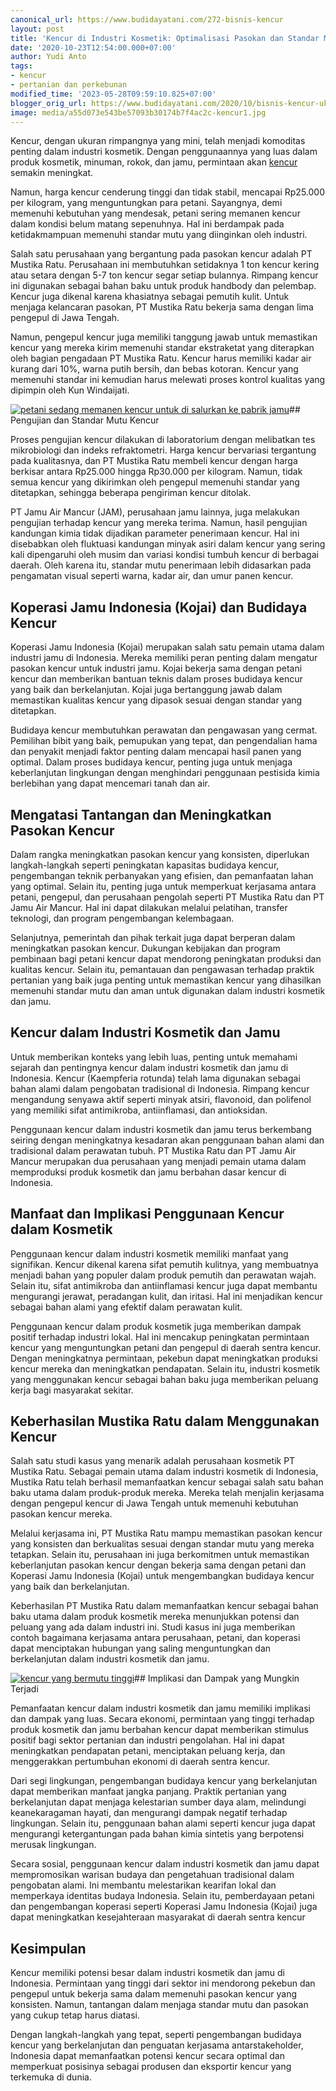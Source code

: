 ```yaml
---
canonical_url: https://www.budidayatani.com/272-bisnis-kencur
layout: post
title: 'Kencur di Industri Kosmetik: Optimalisasi Pasokan dan Standar Mutu'
date: '2020-10-23T12:54:00.000+07:00'
author: Yudi Anto
tags:
- kencur
- pertanian dan perkebunan
modified_time: '2023-05-28T09:59:10.825+07:00'
blogger_orig_url: https://www.budidayatani.com/2020/10/bisnis-kencur-ukuran-rimpang-mini-harga.html
image: media/a55d073e543be57093b30174b7f4ac2c-kencur1.jpg
---
```

Kencur, dengan ukuran rimpangnya yang mini, telah menjadi komoditas penting dalam industri kosmetik. Dengan penggunaannya yang luas dalam produk kosmetik, minuman, rokok, dan jamu, permintaan akan [kencur](https://www.budidayatani.com/search/label/kencur) semakin meningkat.

Namun, harga kencur cenderung tinggi dan tidak stabil, mencapai Rp25.000 per kilogram, yang menguntungkan para petani. Sayangnya, demi memenuhi kebutuhan yang mendesak, petani sering memanen kencur dalam kondisi belum matang sepenuhnya. Hal ini berdampak pada ketidakmampuan memenuhi standar mutu yang diinginkan oleh industri.

Salah satu perusahaan yang bergantung pada pasokan kencur adalah PT Mustika Ratu. Perusahaan ini membutuhkan setidaknya 1 ton kencur kering atau setara dengan 5-7 ton kencur segar setiap bulannya. Rimpang kencur ini digunakan sebagai bahan baku untuk produk handbody dan pelembap. Kencur juga dikenal karena khasiatnya sebagai pemutih kulit. Untuk menjaga kelancaran pasokan, PT Mustika Ratu bekerja sama dengan lima pengepul di Jawa Tengah.

Namun, pengepul kencur juga memiliki tanggung jawab untuk memastikan kencur yang mereka kirim memenuhi standar ekstraketat yang diterapkan oleh bagian pengadaan PT Mustika Ratu. Kencur harus memiliki kadar air kurang dari 10%, warna putih bersih, dan bebas kotoran. Kencur yang memenuhi standar ini kemudian harus melewati proses kontrol kualitas yang dipimpin oleh Kun Windaijati.

[![petani sedang memanen kencur untuk di salurkan ke pabrik jamu](https://blogger.googleusercontent.com/img/b/R29vZ2xl/AVvXsEh40fa0wnlrnNRm1Y_OPDQrmLwtjEAkGC_dvkOjj9JqtE2avDFyQOE7Ct8Fm7NGEaawg0qwHFHjEcLbJHKEo49mFDOkJzHJvNSGK4YKdfCYu2wyN0LJCEfcHA4GNHDhdI7Ctv0f4eknDpmnEHfI464iFzmih9YA6B25broXwgiB6vH5JWfFTBh1uRbXgg/w640-h372/kencur1.jpg)](https://blogger.googleusercontent.com/img/b/R29vZ2xl/AVvXsEh40fa0wnlrnNRm1Y_OPDQrmLwtjEAkGC_dvkOjj9JqtE2avDFyQOE7Ct8Fm7NGEaawg0qwHFHjEcLbJHKEo49mFDOkJzHJvNSGK4YKdfCYu2wyN0LJCEfcHA4GNHDhdI7Ctv0f4eknDpmnEHfI464iFzmih9YA6B25broXwgiB6vH5JWfFTBh1uRbXgg/s2067/kencur1.jpg)## Pengujian dan Standar Mutu Kencur

Proses pengujian kencur dilakukan di laboratorium dengan melibatkan tes mikrobiologi dan indeks refraktometri. Harga kencur bervariasi tergantung pada kualitasnya, dan PT Mustika Ratu membeli kencur dengan harga berkisar antara Rp25.000 hingga Rp30.000 per kilogram. Namun, tidak semua kencur yang dikirimkan oleh pengepul memenuhi standar yang ditetapkan, sehingga beberapa pengiriman kencur ditolak.

PT Jamu Air Mancur (JAM), perusahaan jamu lainnya, juga melakukan pengujian terhadap kencur yang mereka terima. Namun, hasil pengujian kandungan kimia tidak dijadikan parameter penerimaan kencur. Hal ini disebabkan oleh fluktuasi kandungan minyak asiri dalam kencur yang sering kali dipengaruhi oleh musim dan variasi kondisi tumbuh kencur di berbagai daerah. Oleh karena itu, standar mutu penerimaan lebih didasarkan pada pengamatan visual seperti warna, kadar air, dan umur panen kencur.

## Koperasi Jamu Indonesia (Kojai) dan Budidaya Kencur

Koperasi Jamu Indonesia (Kojai) merupakan salah satu pemain utama dalam industri jamu di Indonesia. Mereka memiliki peran penting dalam mengatur pasokan kencur untuk industri jamu. Kojai bekerja sama dengan petani kencur dan memberikan bantuan teknis dalam proses budidaya kencur yang baik dan berkelanjutan. Kojai juga bertanggung jawab dalam memastikan kualitas kencur yang dipasok sesuai dengan standar yang ditetapkan.

Budidaya kencur membutuhkan perawatan dan pengawasan yang cermat. Pemilihan bibit yang baik, pemupukan yang tepat, dan pengendalian hama dan penyakit menjadi faktor penting dalam mencapai hasil panen yang optimal. Dalam proses budidaya kencur, penting juga untuk menjaga keberlanjutan lingkungan dengan menghindari penggunaan pestisida kimia berlebihan yang dapat mencemari tanah dan air.

## Mengatasi Tantangan dan Meningkatkan Pasokan Kencur

Dalam rangka meningkatkan pasokan kencur yang konsisten, diperlukan langkah-langkah seperti peningkatan kapasitas budidaya kencur, pengembangan teknik perbanyakan yang efisien, dan pemanfaatan lahan yang optimal. Selain itu, penting juga untuk memperkuat kerjasama antara petani, pengepul, dan perusahaan pengolah seperti PT Mustika Ratu dan PT Jamu Air Mancur. Hal ini dapat dilakukan melalui pelatihan, transfer teknologi, dan program pengembangan kelembagaan.

Selanjutnya, pemerintah dan pihak terkait juga dapat berperan dalam meningkatkan pasokan kencur. Dukungan kebijakan dan program pembinaan bagi petani kencur dapat mendorong peningkatan produksi dan kualitas kencur. Selain itu, pemantauan dan pengawasan terhadap praktik pertanian yang baik juga penting untuk memastikan kencur yang dihasilkan memenuhi standar mutu dan aman untuk digunakan dalam industri kosmetik dan jamu.

## Kencur dalam Industri Kosmetik dan Jamu

Untuk memberikan konteks yang lebih luas, penting untuk memahami sejarah dan pentingnya kencur dalam industri kosmetik dan jamu di Indonesia. Kencur (Kaempferia rotunda) telah lama digunakan sebagai bahan alami dalam pengobatan tradisional di Indonesia. Rimpang kencur mengandung senyawa aktif seperti minyak atsiri, flavonoid, dan polifenol yang memiliki sifat antimikroba, antiinflamasi, dan antioksidan.

Penggunaan kencur dalam industri kosmetik dan jamu terus berkembang seiring dengan meningkatnya kesadaran akan penggunaan bahan alami dan tradisional dalam perawatan tubuh. PT Mustika Ratu dan PT Jamu Air Mancur merupakan dua perusahaan yang menjadi pemain utama dalam memproduksi produk kosmetik dan jamu berbahan dasar kencur di Indonesia.

## Manfaat dan Implikasi Penggunaan Kencur dalam Kosmetik

Penggunaan kencur dalam industri kosmetik memiliki manfaat yang signifikan. Kencur dikenal karena sifat pemutih kulitnya, yang membuatnya menjadi bahan yang populer dalam produk pemutih dan perawatan wajah. Selain itu, sifat antimikroba dan antiinflamasi kencur juga dapat membantu mengurangi jerawat, peradangan kulit, dan iritasi. Hal ini menjadikan kencur sebagai bahan alami yang efektif dalam perawatan kulit.

Penggunaan kencur dalam produk kosmetik juga memberikan dampak positif terhadap industri lokal. Hal ini mencakup peningkatan permintaan kencur yang menguntungkan petani dan pengepul di daerah sentra kencur. Dengan meningkatnya permintaan, pekebun dapat meningkatkan produksi kencur mereka dan meningkatkan pendapatan. Selain itu, industri kosmetik yang menggunakan kencur sebagai bahan baku juga memberikan peluang kerja bagi masyarakat sekitar.

## Keberhasilan Mustika Ratu dalam Menggunakan Kencur

Salah satu studi kasus yang menarik adalah perusahaan kosmetik PT Mustika Ratu. Sebagai pemain utama dalam industri kosmetik di Indonesia, Mustika Ratu telah berhasil memanfaatkan kencur sebagai salah satu bahan baku utama dalam produk-produk mereka. Mereka telah menjalin kerjasama dengan pengepul kencur di Jawa Tengah untuk memenuhi kebutuhan pasokan kencur mereka.

Melalui kerjasama ini, PT Mustika Ratu mampu memastikan pasokan kencur yang konsisten dan berkualitas sesuai dengan standar mutu yang mereka tetapkan. Selain itu, perusahaan ini juga berkomitmen untuk memastikan keberlanjutan pasokan kencur dengan bekerja sama dengan petani dan Koperasi Jamu Indonesia (Kojai) untuk mengembangkan budidaya kencur yang baik dan berkelanjutan.

Keberhasilan PT Mustika Ratu dalam memanfaatkan kencur sebagai bahan baku utama dalam produk kosmetik mereka menunjukkan potensi dan peluang yang ada dalam industri ini. Studi kasus ini juga memberikan contoh bagaimana kerjasama antara perusahaan, petani, dan koperasi dapat menciptakan hubungan yang saling menguntungkan dan berkelanjutan dalam industri kosmetik dan jamu.

[![kencur yang bermutu tinggi](https://blogger.googleusercontent.com/img/b/R29vZ2xl/AVvXsEiwXyifo-T-arDmnHTQyLslNnJluh2Iee7zont3l6TL6Gi9i84JMizhgfDpcCVWty58MvwNi6LdHZkQBo1suwUIeRYrxO6ZsdDBFiYacZpjnVLZjReISSMSSIEFxyN5Rx-vxrG3bLERpIt9U3nWYFg6QM6pA6-A7eIz_A3ZXckf84baYXhM8ZxD3GB0_w/w640-h346/kencur(1).jpg)](https://blogger.googleusercontent.com/img/b/R29vZ2xl/AVvXsEiwXyifo-T-arDmnHTQyLslNnJluh2Iee7zont3l6TL6Gi9i84JMizhgfDpcCVWty58MvwNi6LdHZkQBo1suwUIeRYrxO6ZsdDBFiYacZpjnVLZjReISSMSSIEFxyN5Rx-vxrG3bLERpIt9U3nWYFg6QM6pA6-A7eIz_A3ZXckf84baYXhM8ZxD3GB0_w/s2221/kencur(1).jpg)## Implikasi dan Dampak yang Mungkin Terjadi

Pemanfaatan kencur dalam industri kosmetik dan jamu memiliki implikasi dan dampak yang luas. Secara ekonomi, permintaan yang tinggi terhadap produk kosmetik dan jamu berbahan kencur dapat memberikan stimulus positif bagi sektor pertanian dan industri pengolahan. Hal ini dapat meningkatkan pendapatan petani, menciptakan peluang kerja, dan menggerakkan pertumbuhan ekonomi di daerah sentra kencur.

Dari segi lingkungan, pengembangan budidaya kencur yang berkelanjutan dapat memberikan manfaat jangka panjang. Praktik pertanian yang berkelanjutan dapat menjaga kelestarian sumber daya alam, melindungi keanekaragaman hayati, dan mengurangi dampak negatif terhadap lingkungan. Selain itu, penggunaan bahan alami seperti kencur juga dapat mengurangi ketergantungan pada bahan kimia sintetis yang berpotensi merusak lingkungan.

Secara sosial, penggunaan kencur dalam industri kosmetik dan jamu dapat mempromosikan warisan budaya dan pengetahuan tradisional dalam pengobatan alami. Ini membantu melestarikan kearifan lokal dan memperkaya identitas budaya Indonesia. Selain itu, pemberdayaan petani dan pengembangan koperasi seperti Koperasi Jamu Indonesia (Kojai) juga dapat meningkatkan kesejahteraan masyarakat di daerah sentra kencur

## Kesimpulan

Kencur memiliki potensi besar dalam industri kosmetik dan jamu di Indonesia. Permintaan yang tinggi dari sektor ini mendorong pekebun dan pengepul untuk bekerja sama dalam memenuhi pasokan kencur yang konsisten. Namun, tantangan dalam menjaga standar mutu dan pasokan yang cukup tetap harus diatasi.

Dengan langkah-langkah yang tepat, seperti pengembangan budidaya kencur yang berkelanjutan dan penguatan kerjasama antarstakeholder, Indonesia dapat memanfaatkan potensi kencur secara optimal dan memperkuat posisinya sebagai produsen dan eksportir kencur yang terkemuka di dunia.

